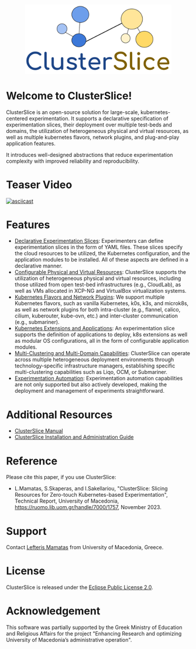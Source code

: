 
<p align="center">
    <img src="clusterslice-logo.svg" alt="Welcome to ClusterSlice" width="400">
</p>

# Welcome to ClusterSlice!

ClusterSlice is an open-source solution for large-scale, kubernetes-centered experimentation. It supports a declarative specification of experimentation slices, their deployment over multiple test-beds and domains, the utilization of heterogeneous physical and virtual resources, as well as multiple kubernetes flavors, network plugins, and plug-and-play application features.

It introduces well-designed abstractions that reduce experimentation complexity with improved reliability and reproducibility. 

# Teaser Video
[![asciicast](https://asciinema.org/a/uqWSBv3JBv0X3wdvfzgSoIe26.svg)](https://asciinema.org/a/uqWSBv3JBv0X3wdvfzgSoIe26)

# Features

* [Declarative Experimentation Slices](/docs/README.md#declarative-definition-of-experimentation-slices): Experimenters can define experimentation slices in the form of YAML files. These slices specify the cloud resources to be utilized, the Kubernetes configuration, and the application modules to be installed. All of these aspects are defined in a declarative manner.
* [Configurable Physical and Virtual Resources](/docs/README.md#infrastructure-configuration): ClusterSlice supports the utilization of heterogeneous physical and virtual resources, including those utilized from open test-bed infrastructures (e.g., CloudLab), as well as VMs allocated in XCP-NG and VirtualBox virtualization systems.
* [Kubernetes Flavors and Network Plugins](/docs/README.md#kubernetes-configuration): We support multiple Kubernetes flavors, such as vanilla Kubernetes, k0s, k3s, and microk8s, as well as network plugins for both intra-cluster (e.g., flannel, calico, cilium, kuberouter, kube-ovn, etc.) and inter-cluster communication (e.g., submariner).
* [Kubernetes Extensions and Applications](/docs/README.md#application-modules-configuration): An experimentation slice supports the definition of applications to deploy, k8s extensions as well as modular OS configurations, all in the form of configurable application modules. 
* [Multi-Clustering and Multi-Domain Capabilities](/docs/README.md#multi-clustering-and-multi-domain-capabilities): ClusterSlice can operate across multiple heterogeneous deployment environments through technology-specific infrastructure managers, establishing specific multi-clustering capabilities such as Liqo, OCM, or Submariner.
* [Experimentation Automation](/docs/README.md#experimentation-automation): Experimentation automation capabilities are not only supported but also actively developed, making the deployment and management of experiments straightforward.

# Additional Resources

- [ClusterSlice Manual](/docs/README.md)
- [ClusterSlice Installation and Administration Guide](/install/README.md)

# Reference
Please cite this paper, if you use ClusterSlice:
- L.Mamatas, S.Skaperas, and I.Sakellariou, "ClusterSlice: Slicing Resources for Zero-touch Kubernetes-based Experimentation", Technical Report, University of Macedonia, https://ruomo.lib.uom.gr/handle/7000/1757, November 2023.

# Support

Contact [Lefteris Mamatas](https://sites.google.com/site/emamatas/) from University of Macedonia, Greece.

# License

ClusterSlice is released under the [Eclipse Public License 2.0](./LICENSE).

# Acknowledgement

This software was partially supported by the Greek Ministry of Education and Religious Affairs for the project "Enhancing Research and optimizing University of Macedonia’s administrative operation".
